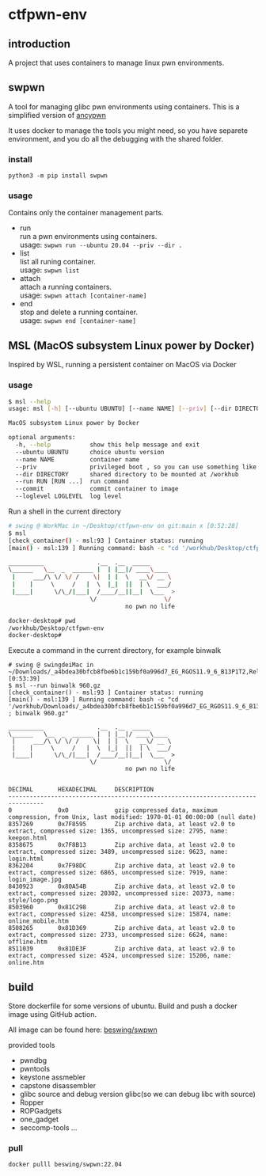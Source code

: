 # ctfpwn-env
## introduction
A project that uses containers to manage linux pwn environments.

## swpwn
A tool for managing glibc pwn environments using containers. This is a simplified version of [ancypwn](https://github.com/Escapingbug/ancypwn)

It uses docker to manage the tools you might need, so you have separete environment, and you do all the debugging with the shared folder.


### install

`python3 -m pip install swpwn` 

### usage

Contains only the container management parts.
- run     
  run a pwn environments using containers.  
  usage:  `swpwn run --ubuntu 20.04 --priv --dir .` 
- list    
  list all runing container.                
  usage:  `swpwn list`
- attach  
  attach a running containers.              
  usage:  `swpwn attach [container-name]` 
- end     
  stop and delete a running container.      
  usage:  `swpwn end [container-name]`  

## MSL (MacOS subsystem Linux power by Docker)
Inspired by WSL, running a persistent container on MacOS via Docker

### usage
```bash
$ msl --help
usage: msl [-h] [--ubuntu UBUNTU] [--name NAME] [--priv] [--dir DIRECTORY] [--run RUN [RUN ...]] [--commit] [--loglevel LOGLEVEL]

MacOS subsystem Linux power by Docker

optional arguments:
  -h, --help           show this help message and exit
  --ubuntu UBUNTU      choice ubuntu version
  --name NAME          container name
  --priv               privileged boot , so you can use something like kvm
  --dir DIRECTORY      shared directory to be mounted at /workhub
  --run RUN [RUN ...]  run command
  --commit             commit container to image
  --loglevel LOGLEVEL  log level

```

Run a shell in the current directory
```bash
# swing @ WorkMac in ~/Desktop/ctfpwn-env on git:main x [0:52:28]
$ msl
[check_container() - msl:93 ] Container status: running
[main() - msl:139 ] Running command: bash -c "cd '/workhub/Desktop/ctfpwn-env' ; zsh"

__________               .__  .__  _____
\______   \__  _  ______ |  | |__|/ ____\____
 |     ___/\ \/ \/ /    \|  | |  \   __\/ __ \
 |    |     \     /   |  \  |_|  ||  | \  ___/
 |____|      \/\_/|___|  /____/__||__|  \___  >
                       \/                   \/
                                 no pwn no life

docker-desktop# pwd
/workhub/Desktop/ctfpwn-env
docker-desktop#
```
Execute a command in the current directory, for example binwalk
```
# swing @ swingdeiMac in ~/Downloads/_a4bdea30bfcb8fbe6b1c159bf0a996d7_EG_RGOS11.9_6_B13P1T2,Release_09132119_.bin.extracted [0:53:39]
$ msl --run binwalk 960.gz
[check_container() - msl:93 ] Container status: running
[main() - msl:139 ] Running command: bash -c "cd '/workhub/Downloads/_a4bdea30bfcb8fbe6b1c159bf0a996d7_EG_RGOS11.9_6_B13P1T2,Release_09132119_.bin.extracted' ; binwalk 960.gz"

__________               .__  .__  _____
\______   \__  _  ______ |  | |__|/ ____\____
 |     ___/\ \/ \/ /    \|  | |  \   __\/ __ \
 |    |     \     /   |  \  |_|  ||  | \  ___/
 |____|      \/\_/|___|  /____/__||__|  \___  >
                       \/                   \/
                                 no pwn no life


DECIMAL       HEXADECIMAL     DESCRIPTION
--------------------------------------------------------------------------------
0             0x0             gzip compressed data, maximum compression, from Unix, last modified: 1970-01-01 00:00:00 (null date)
8357269       0x7F8595        Zip archive data, at least v2.0 to extract, compressed size: 1365, uncompressed size: 2795, name: keepon.html
8358675       0x7F8B13        Zip archive data, at least v2.0 to extract, compressed size: 3489, uncompressed size: 9623, name: login.html
8362204       0x7F98DC        Zip archive data, at least v2.0 to extract, compressed size: 6865, uncompressed size: 7919, name: login_image.jpg
8430923       0x80A54B        Zip archive data, at least v2.0 to extract, compressed size: 20302, uncompressed size: 20373, name: style/logo.png
8503960       0x81C298        Zip archive data, at least v2.0 to extract, compressed size: 4258, uncompressed size: 15874, name: online_mobile.htm
8508265       0x81D369        Zip archive data, at least v2.0 to extract, compressed size: 2733, uncompressed size: 6624, name: offline.htm
8511039       0x81DE3F        Zip archive data, at least v2.0 to extract, compressed size: 4524, uncompressed size: 15206, name: online.htm
```
## build

Store dockerfile for some versions of ubuntu.
Build and push a docker image using GitHub action.

All image can be found here: [beswing/swpwn](https://hub.docker.com/repository/docker/beswing/swpwn)

provided tools

- pwndbg
- pwntools
- keystone assmebler
- capstone disassembler
- glibc source and debug version glibc(so we can debug libc with source)
- Ropper
- ROPGadgets
- one_gadget
- seccomp-tools
...

### pull

```bash
docker pulll beswing/swpwn:22.04
```

